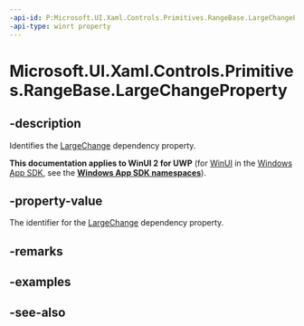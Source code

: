 ```yaml
---
-api-id: P:Microsoft.UI.Xaml.Controls.Primitives.RangeBase.LargeChangeProperty
-api-type: winrt property
---
```


<!-- Property syntax
public Windows.UI.Xaml.DependencyProperty LargeChangeProperty { get; }
-->

# Microsoft.UI.Xaml.Controls.Primitives.RangeBase.LargeChangeProperty

## -description
Identifies the [LargeChange](rangebase_largechange.md) dependency property.

**This documentation applies to WinUI 2 for UWP** (for [WinUI](/windows/apps/winui/winui3/) in the [Windows App SDK](/windows/apps/windows-app-sdk/), see the **[Windows App SDK namespaces](/windows/windows-app-sdk/api/winrt/)**).

## -property-value
The identifier for the [LargeChange](rangebase_largechange.md) dependency property.

## -remarks

## -examples

## -see-also
